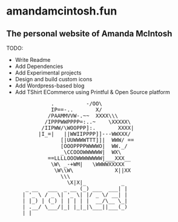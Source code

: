 # amandamcintosh.fun
##  The personal website of Amanda McIntosh
TODO:
* Write Readme                         
* Add Dependencies
* Add Experimental projects
* Design and build custom icons
* Add Wordpress-based blog
* Add TShirt ECommerce using Printful & Open Source platform


<pre>
              .          -/OO\
              IP==-..       X/
             /PAAMMVVW-.~~  XXXX\\\
            /IPPPWWPPPP=:..~    \XXXXX\
           /IIPWW/\WOOPPP]:.       XXXX|
          |I_=|   ||WWIIPPPP]]---WWXXX/
                 [|UUWWWWTTT]]|  WWW/ ==
                 [OOOPPPPWWWWO|  WW._/
                 _\CCOOOWWWWWW|  WX\
             ==LLLLOOOWWWWWWWW|___XXX__
              \W\ _-+WM|   \WWWWXXXXX
               \W\\W\             X||XX
                 \\\
                   \X|X|_           _
      _ __   ___  _ __ (_) ___  ___| |
     | '_ \ / _ \| '_ \| |/ _ \/ __| |
     | |_) | (_) | | | | |  __/\__ \_|
     | .__/ \___/|_| |_|_|\___||___(_)
     |_|                              
</pre>
 
